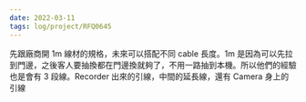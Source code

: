 ```yaml
---
date: 2022-03-11
tags: log/project/RFQ0645 
---
```


先跟廠商開 1m 線材的規格，未來可以搭配不同 cable 長度。1m 是因為可以先拉到門邊，之後客人要抽換都在門邊換就夠了，不用一路抽到本機。所以他們的經驗也是會有 3 段線。Recorder 出來的引線，中間的延長線，還有 Camera 身上的引線